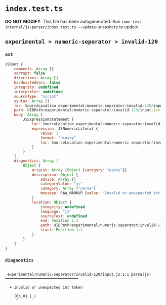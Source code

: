 # `index.test.ts`

**DO NOT MODIFY**. This file has been autogenerated. Run `rome test internal/js-parser/index.test.ts --update-snapshots` to update.

## `experimental > numeric-separator > invalid-120`

### `ast`

```javascript
JSRoot {
	comments: Array []
	corrupt: false
	directives: Array []
	hasHoistedVars: false
	integrity: undefined
	interpreter: undefined
	sourceType: "script"
	syntax: Array []
	loc: SourceLocation experimental/numeric-separator/invalid-120/input.js 1:0-2:0
	path: UIDPath<experimental/numeric-separator/invalid-120/input.js>
	body: Array [
		JSExpressionStatement {
			loc: SourceLocation experimental/numeric-separator/invalid-120/input.js 1:0-1:10
			expression: JSNumericLiteral {
				value: 3
				format: "binary"
				loc: SourceLocation experimental/numeric-separator/invalid-120/input.js 1:1-1:9
			}
		}
	]
	diagnostics: Array [
		Object {
			origins: Array [Object {category: "parse"}]
			description: Object {
				advice: Array []
				categoryValue: "js"
				category: Array ["parse"]
				message: RAW_MARKUP {value: "Invalid or unexpected int token"}
			}
			location: Object {
				integrity: undefined
				language: "js"
				sourceText: undefined
				end: Position 1:1
				path: UIDPath<experimental/numeric-separator/invalid-120/input.js>
				start: Position 1:1
			}
		}
	]
}
```

### `diagnostics`

```

 experimental/numeric-separator/invalid-120/input.js:1:1 parse(js) ━━━━━━━━━━━━━━━━━━━━━━━━━━━━━━━━━

  ✖ Invalid or unexpected int token

    (0b_01_1_)
     ^


```

